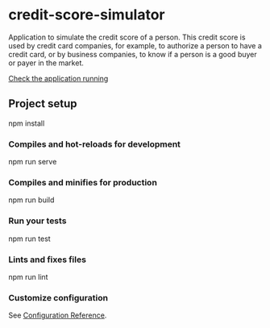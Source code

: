 # credit-score-simulator

Application to simulate the credit score of a person. This credit score is used by credit card companies, for example, to authorize a person to have a credit card, or by business companies, to know if a person is a good buyer or payer in the market.

[Check the application running](http://credit-score-simulator.herokuapp.com/)

## Project setup

npm install

### Compiles and hot-reloads for development

npm run serve

### Compiles and minifies for production

npm run build

### Run your tests

npm run test

### Lints and fixes files

npm run lint

### Customize configuration
See [Configuration Reference](https://cli.vuejs.org/config/).
